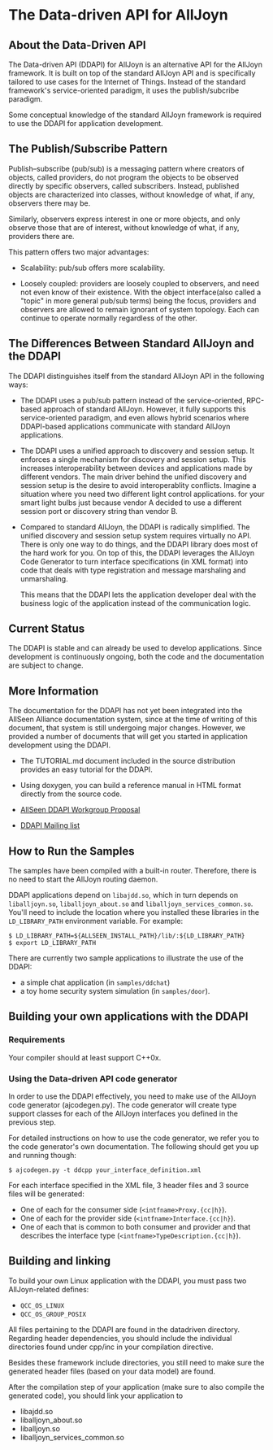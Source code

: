 # The Data-driven API for AllJoyn

## About the Data-Driven API

The Data-driven API (DDAPI) for AllJoyn is an alternative API for the AllJoyn
framework. It is built on top of the standard AllJoyn API and  is specifically
tailored to use cases for the Internet of Things. Instead of the standard
framework's service-oriented paradigm, it uses the publish/subcribe paradigm.

Some conceptual knowledge of the standard AllJoyn framework is required to use the DDAPI
for application development.

## The Publish/Subscribe Pattern

Publish–subscribe (pub/sub) is a messaging pattern where creators of objects, called providers,
do not program the objects to be observed directly by specific observers, called subscribers.
Instead, published objects are characterized into classes, without knowledge of what,
if any, observers there may be.

Similarly, observers express interest in one or more objects, and only observe
those that are of interest, without knowledge of what, if any, providers there are.

This pattern offers two major advantages:

* Scalability: pub/sub offers more scalability.
 
* Loosely coupled: providers are loosely coupled to observers, and need not even
  know of their existence. With the object interface(also called a "topic"
  in more general pub/sub terms) being the focus, providers and observers
  are allowed to remain ignorant of system topology.
  Each can continue to operate normally regardless of the other.


## The Differences Between Standard AllJoyn and the DDAPI

The DDAPI distinguishes itself from the standard AllJoyn API in the
following ways:

* The DDAPI uses a pub/sub pattern instead of the service-oriented, RPC-based approach
  of standard AllJoyn. However, it fully supports this service-oriented paradigm, and even
  allows hybrid scenarios where DDAPI-based applications communicate with standard AllJoyn
  applications.

* The DDAPI uses a  unified approach to discovery and session setup. It enforces a single
  mechanism for discovery and session setup. This increases interoperability
  between devices and applications made by different vendors.
  The main driver behind the unified discovery and session setup is the desire
  to avoid interoperablity conflicts. Imagine a situation where you need two
  different light control applications.
  for your smart light bulbs just because vendor A decided to use a different 
  session port or discovery string than vendor B.

* Compared to standard AllJoyn, the DDAPI is radically simplified. The unified
  discovery and session setup system requires virtually no API. There is only
  one way to do things, and the DDAPI library does most of the hard
  work for you. On top of this, the DDAPI leverages the AllJoyn Code
  Generator to turn interface specifications (in XML format) into code that
  deals with type registration and message marshaling and unmarshaling.
  
  This means that the DDAPI lets the application developer deal with the business
  logic of the application instead of the communication logic.

## Current Status

The DDAPI is stable and can already be used to develop applications. Since development
is continuously ongoing, both the code and the documentation are subject to change.

## More Information

The documentation for the DDAPI has not yet been integrated into the AllSeen Alliance
documentation system, since at the time of writing of this document, that system
is still undergoing major changes. However, we provided a number of documents that will
get you started in application development using the DDAPI.

* The TUTORIAL.md document included in the source distribution provides an easy
  tutorial for the DDAPI.

* Using doxygen, you can build a reference manual in HTML format directly from
  the source code.

* [AllSeen DDAPI Workgroup Proposal](https://wiki.allseenalliance.org/tsc/technical_steering_committee/proposals/simplifiedapi)

* [DDAPI Mailing list](https://lists.allseenalliance.org/mailman/listinfo/allseen-datadriven)


## How to Run the Samples

The samples have been compiled with a built-in router. Therefore, there is no
need to start the AllJoyn routing daemon.

DDAPI applications depend on `libajdd.so`, which in turn depends on
`liballjoyn.so`, `liballjoyn_about.so` and `liballjoyn_services_common.so`.
You'll need to include the location where you installed these libraries in the
`LD_LIBRARY_PATH` environment variable. For example:

    $ LD_LIBRARY_PATH=${ALLSEEN_INSTALL_PATH}/lib/:${LD_LIBRARY_PATH}
    $ export LD_LIBRARY_PATH

There are currently two sample applications to illustrate the use of the DDAPI:

* a simple chat application (in `samples/ddchat`)
* a toy home security system simulation (in `samples/door`).

## Building your own applications with the DDAPI

### Requirements

Your compiler should at least support C++0x.

### Using the Data-driven API code generator

In order to use the DDAPI effectively, you need to make use of the AllJoyn code
generator (ajcodegen.py). The code generator will create type support classes
for each of the AllJoyn interfaces you defined in the previous step.

For detailed instructions on how to use the code generator, we refer you to the
code generator's own documentation. The following should get you up and
running though:

    $ ajcodegen.py -t ddcpp your_interface_definition.xml

For each interface specified in the XML file, 3 header files and 3 source files
will be generated:

* One of each for the consumer side (`<intfname>Proxy.{cc|h}`).
* One of each for the provider side (`<intfname>Interface.{cc|h}`).
* One of each that is common to both consumer and provider and that
  describes the interface type (`<intfname>TypeDescription.{cc|h}`).

Building and linking
--------------------
To build your own Linux application with the DDAPI, you must pass two AllJoyn-related defines:

* `QCC_OS_LINUX`
* `QCC_OS_GROUP_POSIX`

All files pertaining to the DDAPI are found in the datadriven directory.
Regarding header dependencies, you should include the individual directories
found under cpp/inc in your compilation directive.

Besides these framework include directories, you still need to make sure the
generated header files (based on your data model) are found.

After the compilation step of your application (make sure to also compile
the generated code), you should link your application to

* libajdd.so
* liballjoyn_about.so
* liballjoyn.so
* liballjoyn_services_common.so

